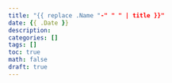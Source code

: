 ```yaml
---
title: "{{ replace .Name "-" " " | title }}"
date: {{ .Date }}
description: 
categories: []
tags: []
toc: true
math: false
draft: true
---
```

